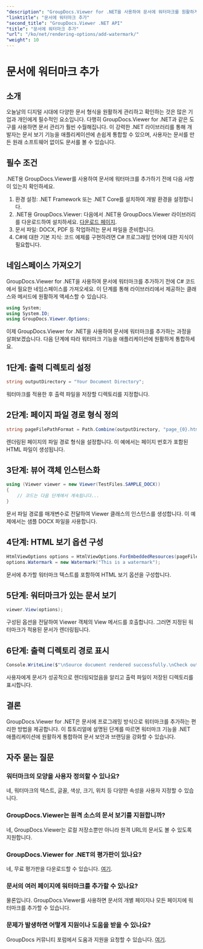 ```yaml
---
"description": "GroupDocs.Viewer for .NET을 사용하여 문서에 워터마크를 원활하게 추가하는 방법을 알아보세요. 따라하기 쉬운 이 튜토리얼을 통해 문서 보안과 브랜딩을 강화하세요."
"linktitle": "문서에 워터마크 추가"
"second_title": "GroupDocs.Viewer .NET API"
"title": "문서에 워터마크 추가"
"url": "/ko/net/rendering-options/add-watermark/"
"weight": 10
---
```


# 문서에 워터마크 추가

## 소개
오늘날의 디지털 시대에 다양한 문서 형식을 원활하게 관리하고 확인하는 것은 많은 기업과 개인에게 필수적인 요소입니다. 다행히 GroupDocs.Viewer for .NET과 같은 도구를 사용하면 문서 관리가 훨씬 수월해집니다. 이 강력한 .NET 라이브러리를 통해 개발자는 문서 보기 기능을 애플리케이션에 손쉽게 통합할 수 있으며, 사용자는 문서를 만든 원래 소프트웨어 없이도 문서를 볼 수 있습니다.
## 필수 조건
.NET용 GroupDocs.Viewer를 사용하여 문서에 워터마크를 추가하기 전에 다음 사항이 있는지 확인하세요.
1. 환경 설정: .NET Framework 또는 .NET Core를 설치하여 개발 환경을 설정합니다.
2. .NET용 GroupDocs.Viewer: 다음에서 .NET용 GroupDocs.Viewer 라이브러리를 다운로드하여 설치하세요. [다운로드 페이지](https://releases.groupdocs.com/viewer/net/).
3. 문서 파일: DOCX, PDF 등 작업하려는 문서 파일을 준비합니다.
4. C#에 대한 기본 지식: 코드 예제를 구현하려면 C# 프로그래밍 언어에 대한 지식이 필요합니다.

## 네임스페이스 가져오기
GroupDocs.Viewer for .NET을 사용하여 문서에 워터마크를 추가하기 전에 C# 코드에서 필요한 네임스페이스를 가져오세요. 이 단계를 통해 라이브러리에서 제공하는 클래스와 메서드에 원활하게 액세스할 수 있습니다.

```csharp
using System;
using System.IO;
using GroupDocs.Viewer.Options;
```

이제 GroupDocs.Viewer for .NET을 사용하여 문서에 워터마크를 추가하는 과정을 살펴보겠습니다. 다음 단계에 따라 워터마크 기능을 애플리케이션에 원활하게 통합하세요.
## 1단계: 출력 디렉토리 설정
```csharp
string outputDirectory = "Your Document Directory";
```
워터마크를 적용한 후 출력 파일을 저장할 디렉토리를 지정합니다.
## 2단계: 페이지 파일 경로 형식 정의
```csharp
string pageFilePathFormat = Path.Combine(outputDirectory, "page_{0}.html");
```
렌더링된 페이지의 파일 경로 형식을 설정합니다. 이 예에서는 페이지 번호가 포함된 HTML 파일이 생성됩니다.
## 3단계: 뷰어 객체 인스턴스화
```csharp
using (Viewer viewer = new Viewer(TestFiles.SAMPLE_DOCX))
{
    // 코드는 다음 단계에서 계속됩니다...
}
```
문서 파일 경로를 매개변수로 전달하여 Viewer 클래스의 인스턴스를 생성합니다. 이 예제에서는 샘플 DOCX 파일을 사용합니다.
## 4단계: HTML 보기 옵션 구성
```csharp
HtmlViewOptions options = HtmlViewOptions.ForEmbeddedResources(pageFilePathFormat);
options.Watermark = new Watermark("This is a watermark");
```
문서에 추가할 워터마크 텍스트를 포함하여 HTML 보기 옵션을 구성합니다.
## 5단계: 워터마크가 있는 문서 보기
```csharp
viewer.View(options);
```
구성된 옵션을 전달하여 Viewer 객체의 View 메서드를 호출합니다. 그러면 지정된 워터마크가 적용된 문서가 렌더링됩니다.
## 6단계: 출력 디렉토리 경로 표시
```csharp
Console.WriteLine($"\nSource document rendered successfully.\nCheck output in {outputDirectory}.");
```
사용자에게 문서가 성공적으로 렌더링되었음을 알리고 출력 파일이 저장된 디렉토리를 표시합니다.

## 결론
GroupDocs.Viewer for .NET은 문서에 프로그래밍 방식으로 워터마크를 추가하는 편리한 방법을 제공합니다. 이 튜토리얼에 설명된 단계를 따르면 워터마크 기능을 .NET 애플리케이션에 원활하게 통합하여 문서 보안과 브랜딩을 강화할 수 있습니다.
## 자주 묻는 질문
### 워터마크의 모양을 사용자 정의할 수 있나요?
네, 워터마크의 텍스트, 글꼴, 색상, 크기, 위치 등 다양한 속성을 사용자 지정할 수 있습니다.
### GroupDocs.Viewer는 원격 소스의 문서 보기를 지원합니까?
네, GroupDocs.Viewer는 로컬 저장소뿐만 아니라 원격 URL의 문서도 볼 수 있도록 지원합니다.
### GroupDocs.Viewer for .NET의 평가판이 있나요?
네, 무료 평가판을 다운로드할 수 있습니다. [여기](https://releases.groupdocs.com/).
### 문서의 여러 페이지에 워터마크를 추가할 수 있나요?
물론입니다. GroupDocs.Viewer를 사용하면 문서의 개별 페이지나 모든 페이지에 워터마크를 추가할 수 있습니다.
### 문제가 발생하면 어떻게 지원이나 도움을 받을 수 있나요?
GroupDocs 커뮤니티 포럼에서 도움과 지원을 요청할 수 있습니다. [여기](https://forum.groupdocs.com/c/viewer/9).